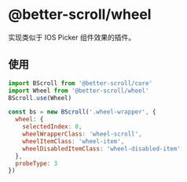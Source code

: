 # @better-scroll/wheel

实现类似于 IOS Picker 组件效果的插件。

## 使用

```js
import BScroll from '@better-scroll/core'
import Wheel from '@better-scroll/wheel'
BScroll.use(Wheel)

const bs = new BScroll('.wheel-wrapper', {
  wheel: {
    selectedIndex: 0,
    wheelWrapperClass: 'wheel-scroll',
    wheelItemClass: 'wheel-item',
    wheelDisabledItemClass: 'wheel-disabled-item'
  },
  probeType: 3
})
```
